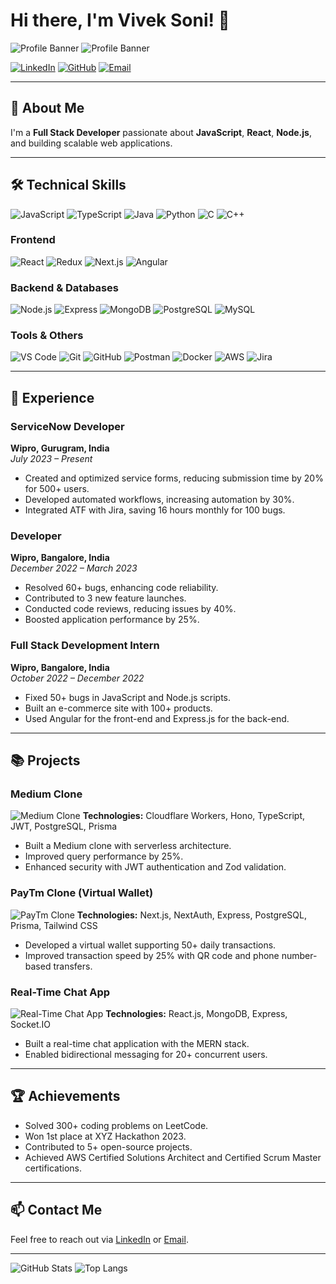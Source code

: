 # Hi there, I'm Vivek Soni! 👋

![Profile Banner]([https://via.placeholder.com/1000x300](https://images.unsplash.com/photo-1515879218367-8466d910aaa4?q=80&w=2069&auto=format&fit=crop&ixlib=rb-4.0.3&ixid=M3wxMjA3fDB8MHxwaG90by1wYWdlfHx8fGVufDB8fHx8fA%3D%3D))
![Profile Banner]()

[![LinkedIn](https://img.shields.io/badge/LinkedIn-blue?style=for-the-badge&logo=linkedin)](https://linkedin.com/in/viveksoni) 
[![GitHub](https://img.shields.io/badge/GitHub-black?style=for-the-badge&logo=github)](https://github.com/viveksoni) 
[![Email](https://img.shields.io/badge/Email-red?style=for-the-badge&logo=gmail)](mailto:vivek.soni@example.com)

---

## 🚀 About Me
I'm a **Full Stack Developer** passionate about **JavaScript**, **React**, **Node.js**, and building scalable web applications.

---

## 🛠️ Technical Skills

![JavaScript](https://img.shields.io/badge/JavaScript-F7DF1E?style=for-the-badge&logo=javascript&logoColor=black)
![TypeScript](https://img.shields.io/badge/TypeScript-007ACC?style=for-the-badge&logo=typescript&logoColor=white)
![Java](https://img.shields.io/badge/Java-007396?style=for-the-badge&logo=java&logoColor=white)
![Python](https://img.shields.io/badge/Python-3776AB?style=for-the-badge&logo=python&logoColor=white)
![C](https://img.shields.io/badge/C-A8B9CC?style=for-the-badge&logo=c&logoColor=black)
![C++](https://img.shields.io/badge/C++-00599C?style=for-the-badge&logo=cplusplus&logoColor=white)

### Frontend
![React](https://img.shields.io/badge/React-61DAFB?style=for-the-badge&logo=react&logoColor=black)
![Redux](https://img.shields.io/badge/Redux-764ABC?style=for-the-badge&logo=redux&logoColor=white)
![Next.js](https://img.shields.io/badge/Next.js-000000?style=for-the-badge&logo=nextdotjs&logoColor=white)
![Angular](https://img.shields.io/badge/Angular-DD0031?style=for-the-badge&logo=angular&logoColor=white)

### Backend & Databases
![Node.js](https://img.shields.io/badge/Node.js-339933?style=for-the-badge&logo=nodedotjs&logoColor=white)
![Express](https://img.shields.io/badge/Express-000000?style=for-the-badge&logo=express&logoColor=white)
![MongoDB](https://img.shields.io/badge/MongoDB-47A248?style=for-the-badge&logo=mongodb&logoColor=white)
![PostgreSQL](https://img.shields.io/badge/PostgreSQL-336791?style=for-the-badge&logo=postgresql&logoColor=white)
![MySQL](https://img.shields.io/badge/MySQL-4479A1?style=for-the-badge&logo=mysql&logoColor=white)

### Tools & Others
![VS Code](https://img.shields.io/badge/VS%20Code-007ACC?style=for-the-badge&logo=visual-studio-code&logoColor=white)
![Git](https://img.shields.io/badge/Git-F05032?style=for-the-badge&logo=git&logoColor=white)
![GitHub](https://img.shields.io/badge/GitHub-181717?style=for-the-badge&logo=github&logoColor=white)
![Postman](https://img.shields.io/badge/Postman-FF6C37?style=for-the-badge&logo=postman&logoColor=white)
![Docker](https://img.shields.io/badge/Docker-2496ED?style=for-the-badge&logo=docker&logoColor=white)
![AWS](https://img.shields.io/badge/AWS-232F3E?style=for-the-badge&logo=amazon-aws&logoColor=white)
![Jira](https://img.shields.io/badge/Jira-0052CC?style=for-the-badge&logo=jira&logoColor=white)

---

## 💼 Experience

### ServiceNow Developer
**Wipro, Gurugram, India**  
*July 2023 – Present*
- Created and optimized service forms, reducing submission time by 20% for 500+ users.
- Developed automated workflows, increasing automation by 30%.
- Integrated ATF with Jira, saving 16 hours monthly for 100 bugs.

### Developer
**Wipro, Bangalore, India**  
*December 2022 – March 2023*
- Resolved 60+ bugs, enhancing code reliability.
- Contributed to 3 new feature launches.
- Conducted code reviews, reducing issues by 40%.
- Boosted application performance by 25%.

### Full Stack Development Intern
**Wipro, Bangalore, India**  
*October 2022 – December 2022*
- Fixed 50+ bugs in JavaScript and Node.js scripts.
- Built an e-commerce site with 100+ products.
- Used Angular for the front-end and Express.js for the back-end.

---

## 📚 Projects

### Medium Clone
![Medium Clone](https://via.placeholder.com/300)
**Technologies:** Cloudflare Workers, Hono, TypeScript, JWT, PostgreSQL, Prisma  
- Built a Medium clone with serverless architecture.
- Improved query performance by 25%.
- Enhanced security with JWT authentication and Zod validation.

### PayTm Clone (Virtual Wallet)
![PayTm Clone](https://via.placeholder.com/300)
**Technologies:** Next.js, NextAuth, Express, PostgreSQL, Prisma, Tailwind CSS  
- Developed a virtual wallet supporting 50+ daily transactions.
- Improved transaction speed by 25% with QR code and phone number-based transfers.

### Real-Time Chat App
![Real-Time Chat App](https://via.placeholder.com/300)
**Technologies:** React.js, MongoDB, Express, Socket.IO  
- Built a real-time chat application with the MERN stack.
- Enabled bidirectional messaging for 20+ concurrent users.

---

## 🏆 Achievements

- Solved 300+ coding problems on LeetCode.
- Won 1st place at XYZ Hackathon 2023.
- Contributed to 5+ open-source projects.
- Achieved AWS Certified Solutions Architect and Certified Scrum Master certifications.

---

## 📫 Contact Me
Feel free to reach out via [LinkedIn](https://linkedin.com/in/viveksoni) or [Email](mailto:vivek.soni@example.com).

---

![GitHub Stats](https://github-readme-stats.vercel.app/api?username=viveksoni&show_icons=true&theme=radical)
![Top Langs](https://github-readme-stats.vercel.app/api/top-langs/?username=viveksoni&layout=compact&theme=radical)
